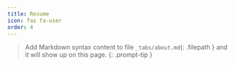 ```yaml
---
title: Resume
icon: fas fa-user
order: 4
---
```


> Add Markdown syntax content to file `_tabs/about.md`{: .filepath } and it will show up on this page.
{: .prompt-tip }

